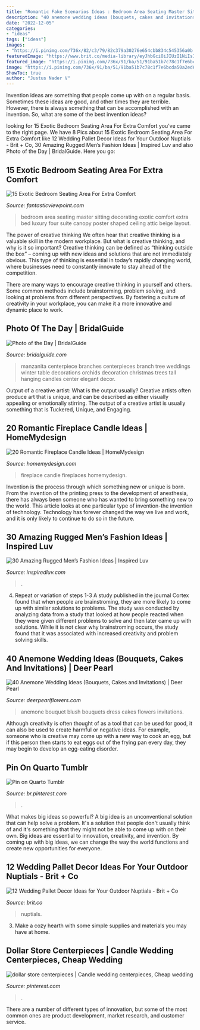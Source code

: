 ```yaml
---
title: "Romantic Fake Scenarios Ideas : Bedroom Area Seating Master Sitting Decorating Exotic Comfort Extra Bed Luxury Four Suite Canopy Poster Shaped Ceiling Attic Beige Layout"
description: "40 anemone wedding ideas (bouquets, cakes and invitations)"
date: "2022-12-05"
categories:
- "ideas"
tags: ["ideas"]
images:
- "https://i.pinimg.com/736x/82/c3/79/82c379a30276e654cbb834c545356a0b.jpg"
featuredImage: "https://www.brit.co/media-library/eyJhbGciOiJIUzI1NiIsInR5cCI6IkpXVCJ9.eyJpbWFnZSI6Imh0dHBzOi8vYXNzZXRzLnJibC5tcy8yMTQ5MTQ3Ni9vcmlnaW4uanBnIiwiZXhwaXJlc19hdCI6MTY1NTA0NTE0OH0.lwxs1GnAUhXpXK167j9u24hfYDord0PyxSBfVv-Gmec/image.jpg?width=1500&amp;coordinates=80%2C0%2C81%2C0&amp;height=2000"
featured_image: "https://i.pinimg.com/736x/91/ba/51/91ba51b7c78c1f7e6bcda50a2ed6a457.jpg"
image: "https://i.pinimg.com/736x/91/ba/51/91ba51b7c78c1f7e6bcda50a2ed6a457.jpg"
ShowToc: true
author: "Justus Nader V"
---
```



Invention ideas are something that people come up with on a regular basis. Sometimes these ideas are good, and other times they are terrible. However, there is always something that can be accomplished with an invention. So, what are some of the best invention ideas?

	

		
looking for 15 Exotic Bedroom Seating Area For Extra Comfort you've came to the right page. We have 8 Pics about 15 Exotic Bedroom Seating Area For Extra Comfort like 12 Wedding Pallet Decor Ideas for Your Outdoor Nuptials - Brit + Co, 30 Amazing Rugged Men’s Fashion Ideas | Inspired Luv and also Photo of the Day | BridalGuide. Here you go:
		
    
## 15 Exotic Bedroom Seating Area For Extra Comfort

<img loading=lazy src="http://www.fantasticviewpoint.com/wp-content/uploads/2016/07/Master-Bedroom-Sitting-Area-Decorating-Ideas-634x421.jpg" onerror="this.onerror=null;this.src='https://tse3.mm.bing.net/th?id=OIP.pvXB2tEX4pGkppiAL-Gl7QHaE6&amp;pid=15.1';" alt="15 Exotic Bedroom Seating Area For Extra Comfort">

_Source: fantasticviewpoint.com_

>bedroom area seating master sitting decorating exotic comfort extra bed luxury four suite canopy poster shaped ceiling attic beige layout. 

	

The power of creative thinking
We often hear that creative thinking is a valuable skill in the modern workplace. But what is creative thinking, and why is it so important?
Creative thinking can be defined as “thinking outside the box” – coming up with new ideas and solutions that are not immediately obvious. This type of thinking is essential in today’s rapidly changing world, where businesses need to constantly innovate to stay ahead of the competition.

There are many ways to encourage creative thinking in yourself and others. Some common methods include brainstorming, problem solving, and looking at problems from different perspectives. By fostering a culture of creativity in your workplace, you can make it a more innovative and dynamic place to work.

    
## Photo Of The Day | BridalGuide

<img loading=lazy src="http://www.bridalguide.com/sites/default/files/article-images/PHOTO-OF-THE-DAY/manzanita-centerpiece-34.jpg" onerror="this.onerror=null;this.src='https://tse3.mm.bing.net/th?id=OIP.mXI11NfF1w7B5G8XxoxI1gHaIy&amp;pid=15.1';" alt="Photo of the Day | BridalGuide">

_Source: bridalguide.com_

>manzanita centerpiece branches centerpieces branch tree weddings winter table decorations orchids decoration christmas trees tall hanging candles center elegant decor. 

	

Output of a creative artist: What is the output usually?
Creative artists often produce art that is unique, and can be described as either visually appealing or emotionally stirring. The output of a creative artist is usually something that is Tuckered, Unique, and Engaging.

    
## 20 Romantic Fireplace Candle Ideas | HomeMydesign

<img loading=lazy src="http://homemydesign.com/wp-content/uploads/2015/04/modern-candle-fireplaces.jpg" onerror="this.onerror=null;this.src='https://tse3.mm.bing.net/th?id=OIP.TCFE4YUJ9U-q13u31GqgtAHaLH&amp;pid=15.1';" alt="20 Romantic Fireplace Candle Ideas | HomeMydesign">

_Source: homemydesign.com_

>fireplace candle fireplaces homemydesign. 

	

Invention is the process through which something new or unique is born. From the invention of the printing press to the development of anesthesia, there has always been someone who has wanted to bring something new to the world. This article looks at one particular type of invention-the invention of technology. Technology has forever changed the way we live and work, and it is only likely to continue to do so in the future.

    
## 30 Amazing Rugged Men’s Fashion Ideas | Inspired Luv

<img loading=lazy src="http://www.inspiredluv.com/wp-content/uploads/2017/11/Rugged-Men’s-Fashion-Ideas-inspiredluv-18.jpg" onerror="this.onerror=null;this.src='https://tse1.mm.bing.net/th?id=OIP.XH6vIDI_oNjg22z5pvdpbwHaLH&amp;pid=15.1';" alt="30 Amazing Rugged Men’s Fashion Ideas | Inspired Luv">

_Source: inspiredluv.com_

>. 

	

4. Repeat or variation of steps 1-3
A study published in the journal Cortex found that when people are brainstroming, they are more likely to come up with similar solutions to problems. The study was conducted by analyzing data from a study that looked at how people reacted when they were given different problems to solve and then later came up with solutions. While it is not clear why brainstroming occurs, the study found that it was associated with increased creativity and problem solving skills.

    
## 40 Anemone Wedding Ideas (Bouquets, Cakes And Invitations) | Deer Pearl

<img loading=lazy src="https://www.deerpearlflowers.com/wp-content/uploads/2015/05/anemone-bouquet-and-blush-wedding-dress-682x1024.jpg" onerror="this.onerror=null;this.src='https://tse3.mm.bing.net/th?id=OIP.32Bu_hyy5d42pinn_zKpzAHaLH&amp;pid=15.1';" alt="40 Anemone Wedding Ideas (Bouquets, Cakes and Invitations) | Deer Pearl">

_Source: deerpearlflowers.com_

>anemone bouquet blush bouquets dress cakes flowers invitations. 

	

Although creativity is often thought of as a tool that can be used for good, it can also be used to create harmful or negative ideas. For example, someone who is creative may come up with a new way to cook an egg, but if this person then starts to eat eggs out of the frying pan every day, they may begin to develop an egg-eating disorder.

    
## Pin On Quarto Tumblr

<img loading=lazy src="https://i.pinimg.com/736x/91/ba/51/91ba51b7c78c1f7e6bcda50a2ed6a457.jpg" onerror="this.onerror=null;this.src='https://tse3.mm.bing.net/th?id=OIP.tlAzpKgU_g20qy3BQTPCFgHaHR&amp;pid=15.1';" alt="Pin on Quarto Tumblr">

_Source: br.pinterest.com_

>. 

	

What makes big ideas so powerful?
A big idea is an unconventional solution that can help solve a problem. It's a solution that people don't usually think of and it's something that they might not be able to come up with on their own. Big ideas are essential to innovation, creativity, and invention. By coming up with big ideas, we can change the way the world functions and create new opportunities for everyone.

    
## 12 Wedding Pallet Decor Ideas For Your Outdoor Nuptials - Brit + Co

<img loading=lazy src="https://www.brit.co/media-library/eyJhbGciOiJIUzI1NiIsInR5cCI6IkpXVCJ9.eyJpbWFnZSI6Imh0dHBzOi8vYXNzZXRzLnJibC5tcy8yMTQ5MTQ3Ni9vcmlnaW4uanBnIiwiZXhwaXJlc19hdCI6MTY1NTA0NTE0OH0.lwxs1GnAUhXpXK167j9u24hfYDord0PyxSBfVv-Gmec/image.jpg?width=1500&amp;coordinates=80%2C0%2C81%2C0&amp;height=2000" onerror="this.onerror=null;this.src='https://tse4.mm.bing.net/th?id=OIP.f4vOJWT_fXELIB93zGFdRAHaI1&amp;pid=15.1';" alt="12 Wedding Pallet Decor Ideas for Your Outdoor Nuptials - Brit + Co">

_Source: brit.co_

>nuptials. 

	

3. Make a cozy hearth with some simple supplies and materials you may have at home.

    
## Dollar Store Centerpieces | Candle Wedding Centerpieces, Cheap Wedding

<img loading=lazy src="https://i.pinimg.com/736x/82/c3/79/82c379a30276e654cbb834c545356a0b.jpg" onerror="this.onerror=null;this.src='https://tse4.mm.bing.net/th?id=OIP.kUC4qFra-0liUzVbc7aK9gHaKv&amp;pid=15.1';" alt="dollar store centerpieces | Candle wedding centerpieces, Cheap wedding">

_Source: pinterest.com_

>. 

	

There are a number of different types of innovation, but some of the most common ones are product development, market research, and customer service.

